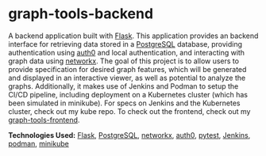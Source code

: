 # graph-tools-backend
A backend application built with [Flask](https://flask.palletsprojects.com/en/stable/). This application provides an backend interface for retrieving data stored in a [PostgreSQL](https://www.postgresql.org/) database, providing authentication using [auth0](https://auth0.com/) and local authentication, and interacting with graph data using [networkx](https://networkx.org/). The goal of this project is to allow users to provide specification for desired graph features, which will be generated and displayed in an interactive viewer, as well as potential to analyze the graphs. Additionally, it makes use of Jenkins and Podman to setup the CI/CD pipeline, including deployment on a Kubernetes cluster (which has been simulated in minikube). For specs on Jenkins and the Kubernetes cluster, check out my kube repo. To check out the frontend, check out my [graph-tools-frontend](https://github.com/zanielsen162/graph-tools-frontend).

**Technologies Used:** [Flask](https://flask.palletsprojects.com/en/stable/), [PostgreSQL](https://www.postgresql.org/), [networkx](https://networkx.org/), [auth0](https://auth0.com/), [pytest](https://docs.pytest.org/en/stable/), [Jenkins](https://www.jenkins.io/), [podman](https://podman.io/), [minikube](https://minikube.sigs.k8s.io/docs/)
